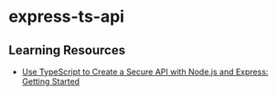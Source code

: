 # express-ts-api

## Learning Resources

- [Use TypeScript to Create a Secure API with Node.js and Express: Getting Started](https://auth0.com/blog/use-typescript-to-create-a-secure-api-with-nodejs-and-express-getting-started/)
